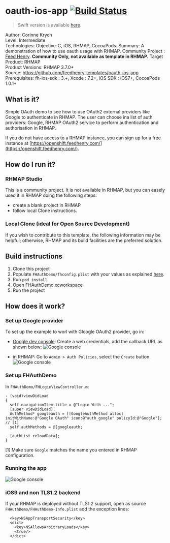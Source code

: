 # oauth-ios-app [![Build Status](https://travis-ci.org/feedhenry-templates/oauth-ios-app.png)](https://travis-ci.org/feedhenry-templates/oauth-ios-app)

> Swift version is available [here](https://github.com/feedhenry-templates/oauth-ios-swift).

Author: Corinne Krych   
Level: Intermediate  
Technologies: Objective-C, iOS, RHMAP, CocoaPods.
Summary: A demonstration of how to use oauth usage with RHMAP. 
Community Project : [Feed Henry](http://feedhenry.org). **Community Only, not available as template in RHMAP.**
Target Product: RHMAP  
Product Versions: RHMAP 3.7.0+   
Source: https://github.com/feedhenry-templates/oauth-ios-app  
Prerequisites: fh-ios-sdk : 3.+, Xcode : 7.2+, iOS SDK : iOS7+, CocoaPods  1.0.1+

## What is it?

Simple OAuth demo to see how to use OAuth2 external providers like Google to authenticate in RHMAP.  The user can choose ina list of auth providers: Google, RHMAP OAuth2 service to perform authentication and authorisation in RHMAP.

If you do not have access to a RHMAP instance, you can sign up for a free instance at [https://openshift.feedhenry.com/](https://openshift.feedhenry.com/).

## How do I run it?  

### RHMAP Studio

This is a community project. It is not available in RHMAP, but you can easely used it in RHMAP doing the following steps:
- create a blank project in RHMAP
- follow local Clone instructions.

### Local Clone (ideal for Open Source Development)

If you wish to contribute to this template, the following information may be helpful; otherwise, RHMAP and its build facilities are the preferred solution.

## Build instructions

1. Clone this project
1. Populate ```FHAuthDemo/fhconfig.plist``` with your values as explained [here](http://docs.feedhenry.com/v3/dev_tools/sdks/ios.html#ios-configure).
1. Run ```pod install```
1. Open FHAuthDemo.xcworkspace
1. Run the project
 
## How does it work?

### Set up Google provider

To set up the example to worl with Gloogle OAuth2 provider, go in:

* [Google dev console](https://console.developers.google.com/):
Create a web credentials, add the callback URL as shown below:
![Google console](screenshots/google_oauth2_config.png)

* in RHMAP:
Go to ```Admin > Auth Policies```, select the ```Create``` button.
![Google console](screenshots/rhmap_oauth2_config.png)

### Set up FHAuthDemo

In ```FHAuthDemo/FHLoginViewController.m```:

```
- (void)viewDidLoad
{
  self.navigationItem.title = @"Login With ...";
  [super viewDidLoad];
  AuthMethod* googleauth = [[GoogleAuthMethod alloc] initWithName:@"Google OAuth" icon:@"auth_google" policyId:@"Google"]; // [1]
  self.authMethods = @[googleauth;
    
  [authList reloadData];
}
```

[1] Make sure ```Google``` matches the name you entered in RHMAP configuration.

### Running the app

![Google console](screenshots/oauth_app.png)

### iOS9 and non TLS1.2 backend

If your RHMAP is deployed without TLS1.2 support, open as source  ```FHAuthDemo/FHAuthDemo-Info.plist``` add the exception lines:

```
  <key>NSAppTransportSecurity</key>
  <dict>
    <key>NSAllowsArbitraryLoads</key>
    <true/>
  </dict>
```